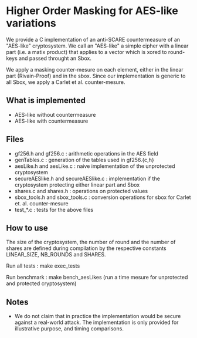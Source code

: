 Higher Order Masking for AES-like variations
======

We provide a C implementation of an anti-SCARE countermeasure of an "AES-like" cryptosystem. We call an "AES-like" a simple cipher with a linear part (i.e. a matix product) that applies to a vector which is xored to round-keys and passed throught an Sbox.

We apply a masking counter-mesure on each element, either in the linear part (Rivain-Proof) and in the sbox. Since our implementation is generic to all Sbox, we apply a Carlet et al. counter-mesure.

What is implemented
-------------------

* AES-like without countermeasure
* AES-like with countermeasure

Files
-----
* gf256.h and gf256.c : arithmetic operations in the AES field
* genTables.c : generation of the tables used in gf256.{c,h}
* aesLike.h and aesLike.c : naive implementation of the unprotected cryptosystem
* secureAESlike.h and secureAESlike.c : implementation if the cryptosystem protecting either linear part and Sbox
* shares.c and shares.h : operations on protected values
* sbox_tools.h and sbox_tools.c : conversion operations for sbox for Carlet et. al. counter-mesure
* test_*.c : tests for the above files

How to use
----------
The size of the cryptosystem, the number of round and the number of shares are defined during compilation by the respective constants LINEAR_SIZE, NB_ROUNDS and SHARES.

Run all tests : make exec_tests

Run benchmark : make bench_aesLikes (run a time mesure for unprotected and protected cryptosystem)

Notes
----
* We do not claim that in practice the implementation would be secure against a real-world attack. The implementation is only provided for illustrative purpose, and timing comparisons.
